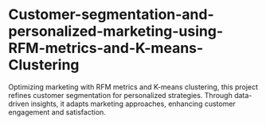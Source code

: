 # Customer-segmentation-and-personalized-marketing-using-RFM-metrics-and-K-means-Clustering
Optimizing marketing with RFM metrics and K-means clustering, this project refines customer segmentation for personalized strategies. Through data-driven insights, it adapts marketing approaches, enhancing customer engagement and satisfaction.
